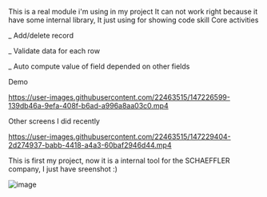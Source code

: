 
This is a real module i'm using in my project
It can not work right because it have some internal library, It just using for showing code skill
Core activities

_ Add/delete record

_ Validate data for each row

_ Auto compute value of field depended on other fields

Demo

https://user-images.githubusercontent.com/22463515/147226599-139db46a-9efa-408f-b6ad-a996a8aa03c0.mp4

Other screens I did recently

https://user-images.githubusercontent.com/22463515/147229404-2d274937-babb-4418-a4a3-60baf2946d44.mp4

This is first my project, now it is a internal tool for the SCHAEFFLER company, I just have sreenshot :)

![image](https://user-images.githubusercontent.com/22463515/147229917-99980104-5a05-471d-a64f-644c22449275.png)


